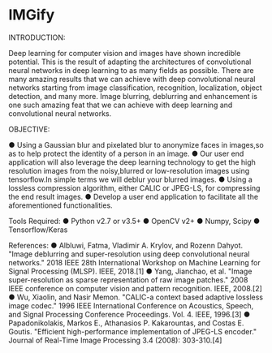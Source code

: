 # IMGify

INTRODUCTION:

Deep learning for computer vision and images have shown incredible potential. This is the result of adapting the architectures of convolutional neural networks in deep learning to as many fields as possible. There are many amazing results that we can achieve with deep convolutional neural networks starting from image classification, recognition, localization, object detection, and many more. Image blurring, deblurring and enhancement is one such amazing feat that we can achieve with deep learning and convolutional neural networks.

OBJECTIVE:

● Using a Gaussian blur and pixelated blur to anonymize faces in images,so as to help protect the identity of a person in an image.
● Our user end application will also leverage the deep learning technology to get the high resolution images from the noisy,blurred or low-resolution images using tensorflow.In simple terms we will deblur your blurred images.
● Using a lossless compression algorithm, either CALIC or JPEG-LS, for compressing the end result images.
● Develop a user end application to facilitate all the aforementioned functionalities.

Tools Required:
● Python v2.7 or v3.5+
● OpenCV v2+
● Numpy, Scipy
● Tensorflow/Keras

References:
● Albluwi, Fatma, Vladimir A. Krylov, and Rozenn Dahyot. "Image deblurring and super-resolution using deep convolutional neural networks." 2018 IEEE 28th International Workshop on Machine Learning for Signal Processing (MLSP). IEEE, 2018.[1]
● Yang, Jianchao, et al. "Image super-resolution as sparse representation of raw image patches." 2008 IEEE conference on computer vision and pattern recognition. IEEE, 2008.[2]
● Wu, Xiaolin, and Nasir Memon. "CALIC-a context based adaptive lossless image codec." 1996 IEEE International Conference on Acoustics, Speech, and Signal Processing Conference Proceedings. Vol. 4. IEEE, 1996.[3]
● Papadonikolakis, Markos E., Athanasios P. Kakarountas, and Costas E. Goutis. "Efficient high-performance implementation of JPEG-LS encoder." Journal of Real-Time Image Processing 3.4 (2008): 303-310.[4]
